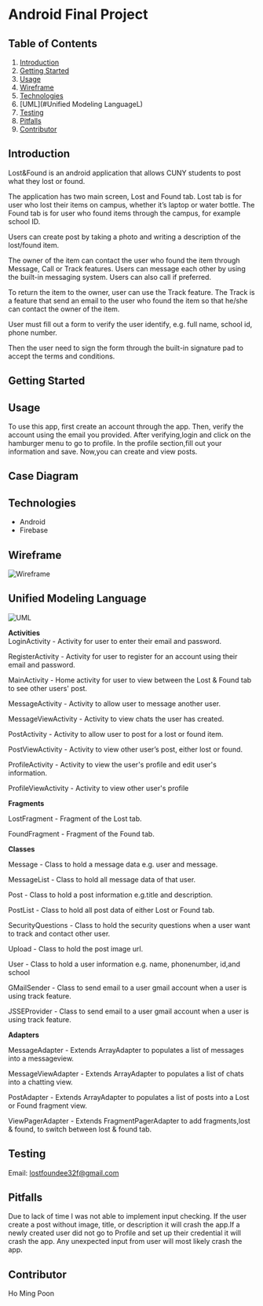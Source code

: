 
# Android Final Project

## Table of Contents

1. [Introduction](#Introduction)
2. [Getting Started](#Getting-Started)
3. [Usage](#Usage)
4. [Wireframe](#Wireframe)
5. [Technologies](#Technologies)
6. [UML](#Unified Modeling LanguageL)
7. [Testing](#Testing)
8. [Pitfalls](#Pitfalls)
9. [Contributor](#Contributor)

## Introduction

Lost&Found is an android application that allows CUNY students to post what they lost or found. 

The application has two main screen, Lost and Found tab. Lost tab is for user who lost their items on campus, whether it’s laptop or water bottle. The Found tab is for user who found items through the campus, for example school ID. 

Users can create post by taking a photo and writing a description of the lost/found item. 

The owner of the item can contact the user who found the item through Message, Call or Track features. Users can message each other by using the built-in messaging system. Users can also call if preferred. 

To return the item to the owner, user can use the Track feature. The Track is a feature that send an email to the user who found the item so that he/she can contact the owner of the item. 

User must fill out a form to verify the user identify, e.g. full name, school id, phone number. 

Then the user need to sign the form through the built-in signature pad to accept the terms and conditions.

## Getting Started 

## Usage
To use this app, first create an account through the app. Then, verify the account using the email you provided. After verifying,login and click on the hamburger menu to go to profile. In the profile section,fill out your information and save. Now,you can create and view posts.

## Case Diagram

## Technologies
- Android
- Firebase

## Wireframe    

![Wireframe](./imgs/wireframe.png)

## Unified Modeling Language

![UML](./imgs/uml.png)

**Activities**  
LoginActivity - Activity for user to enter their email and password.   

RegisterActivity - Activity for user to register for an account using their email and password.   

MainActivity​ - Home activity for user to view between the Lost & Found tab to see other users' post. 

MessageActivity ​- Activity to allow user to message another user.

MessageViewActivity ​- Activity to view chats the user has created.

PostActivity​ - Activity to allow user to post for a lost or found item.

PostViewActivity​ - Activity to view other user’s post, either lost or found.

ProfileActivity​ - Activity to view the user's profile and edit user's information.

ProfileViewActivity​ - Activity to view other user's profile

**Fragments**

LostFragment - Fragment of the Lost tab.

FoundFragment​ - Fragment of the Found tab.


**Classes**

Message ​- Class to hold a message data e.g. user and message.  

MessageList ​- Class to hold all message data of that user.  

Post ​- Class to hold a post information e.g.title and description.  

PostList ​- Class to hold all post data of either Lost or Found tab.  

SecurityQuestions​ - Class to hold the security questions when a user want to track and contact other user.  

Upload ​- Class to hold the post image url.   

User ​- Class to hold a user information e.g. name, phonenumber, id,and school  

GMailSender ​- Class to send email to a user gmail account when a user is using track feature.  

JSSEProvider​ - Class to send email to a user gmail account when a user is using track feature.

**Adapters**

MessageAdapter​ - Extends ArrayAdapter to populates a list of messages into a messageview.

MessageViewAdapter​ - Extends ArrayAdapter to populates a list of chats into a chatting view.

PostAdapter ​- Extends ArrayAdapter to populates a list of posts into a Lost or Found fragment view.  

ViewPagerAdapter​ - Extends FragmentPagerAdapter to add fragments,lost & found, to switch between lost & found tab.

## Testing
Email: lostfoundee32f@gmail.com

## Pitfalls
Due to lack of time I was not able to implement input checking. If the user create a post without image, title, or description it will crash the app.If a newly created user did not go to Profile and set up their credential it will crash the app. Any unexpected input from user will most likely crash the app.

## Contributor  
Ho Ming Poon
